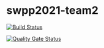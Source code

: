 # swpp2021-team2

[![Build Status](https://travis-ci.com/swsnu/swpp2021-team2.svg?branch=main)](https://travis-ci.com/swsnu/swpp2021-team2)

[![Quality Gate Status](https://sonarcloud.io/api/project_badges/measure?project=swsnu_swpp2021-team2&metric=alert_status)](https://sonarcloud.io/dashboard?id=swsnu_swpp2021-team2)
